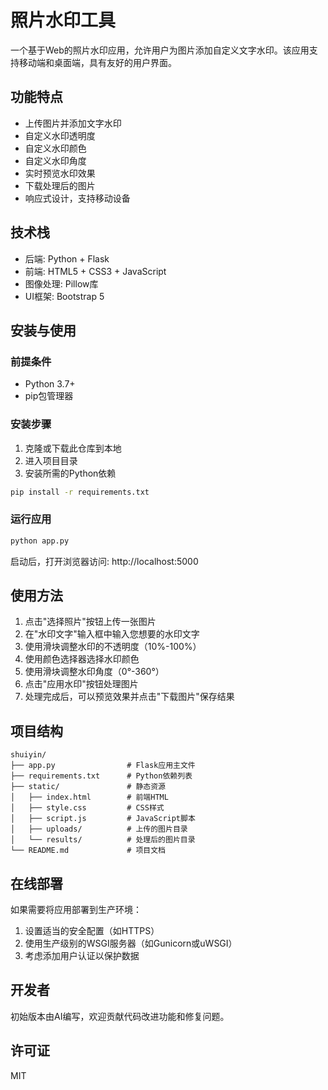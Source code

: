 # 照片水印工具

一个基于Web的照片水印应用，允许用户为图片添加自定义文字水印。该应用支持移动端和桌面端，具有友好的用户界面。

## 功能特点

- 上传图片并添加文字水印
- 自定义水印透明度
- 自定义水印颜色
- 自定义水印角度
- 实时预览水印效果
- 下载处理后的图片
- 响应式设计，支持移动设备

## 技术栈

- 后端: Python + Flask
- 前端: HTML5 + CSS3 + JavaScript
- 图像处理: Pillow库
- UI框架: Bootstrap 5

## 安装与使用

### 前提条件

- Python 3.7+
- pip包管理器

### 安装步骤

1. 克隆或下载此仓库到本地
2. 进入项目目录
3. 安装所需的Python依赖

```bash
pip install -r requirements.txt
```

### 运行应用

```bash
python app.py
```

启动后，打开浏览器访问: http://localhost:5000

## 使用方法

1. 点击"选择照片"按钮上传一张图片
2. 在"水印文字"输入框中输入您想要的水印文字
3. 使用滑块调整水印的不透明度（10%-100%）
4. 使用颜色选择器选择水印颜色
5. 使用滑块调整水印角度（0°-360°）
6. 点击"应用水印"按钮处理图片
7. 处理完成后，可以预览效果并点击"下载图片"保存结果

## 项目结构

```
shuiyin/
├── app.py                # Flask应用主文件
├── requirements.txt      # Python依赖列表
├── static/               # 静态资源
│   ├── index.html        # 前端HTML
│   ├── style.css         # CSS样式
│   ├── script.js         # JavaScript脚本
│   ├── uploads/          # 上传的图片目录
│   └── results/          # 处理后的图片目录
└── README.md             # 项目文档
```

## 在线部署

如果需要将应用部署到生产环境：

1. 设置适当的安全配置（如HTTPS）
2. 使用生产级别的WSGI服务器（如Gunicorn或uWSGI）
3. 考虑添加用户认证以保护数据

## 开发者

初始版本由AI编写，欢迎贡献代码改进功能和修复问题。

## 许可证

MIT 